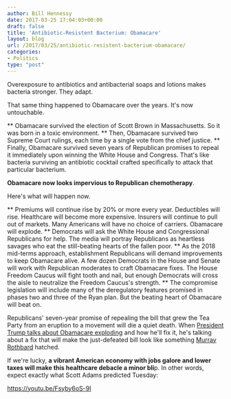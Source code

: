```yaml
---
author: Bill Hennessy
date: 2017-03-25 17:04:03+00:00
draft: false
title: 'Antibiotic-Resistent Bacterium: Obamacare'
layout: blog
url: /2017/03/25/antibiotic-resistent-bacterium-obamacare/
categories:
- Politics
type: "post"
---
```


Overexposure to antibiotics and antibacterial soaps and lotions makes bacteria stronger. They adapt.

That same thing happened to Obamacare over the years. It's now untouchable.




** Obamacare survived the election of Scott Brown in Massachusetts. So it was born in a toxic environment.
** Then, Obamacare survived two Supreme Court rulings, each time by a single vote from the chief justice.
** Finally, Obamacare survived seven years of Republican promises to repeal it immediately upon winning the White House and Congress. That's like bacteria surviving an antibiotic cocktail crafted specifically to attack that particular bacterium.


**Obamacare now looks impervious to Republican chemotherapy**.

Here's what will happen now.




** Premiums will continue rise by 20% or more every year. Deductibles will rise. Healthcare will become more expensive. Insurers will continue to pull out of markets. Many Americans will have no choice of carriers. Obamacare will explode.
** Democrats will ask the White House and Congressional Republicans for help. The media will portray Republicans as heartless savages who eat the still-beating hearts of the fallen poor.
** As the 2018 mid-terms approach, establishment Republicans will demand improvements to keep Obamacare alive. A few dozen Democrats in the House and Senate will work with Republican moderates to craft Obamacare fixes. The House Freedom Caucus will fight tooth and nail, but enough Democrats will cross the aisle to neutralize the Freedom Caucus's strength.
** The compromise legislation will include many of the deregulatory features promised in phases two and three of the Ryan plan. But the beating heart of Obamacare will beat on.


Republicans' seven-year promise of repealing the bill that grew the Tea Party from an eruption to a movement will die a quiet death. When [President Trump talks about Obamacare exploding](https://www.zerohedge.com/news/2017-03-25/trump-tweets-dont-worry-wsj-lashes-out-obamacare-republicans) and how he'll fix it, he's talking about a fix that will make the just-defeated bill look like something [Murray Rothbard](https://en.wikipedia.org/wiki/Murray_Rothbard) hatched.

If we're lucky, **a vibrant American economy with jobs galore and lower taxes will make this healthcare debacle a minor bli**p. In other words, expect exactly what Scott Adams predicted Tuesday:

https://youtu.be/Fsyby6oS-9I
